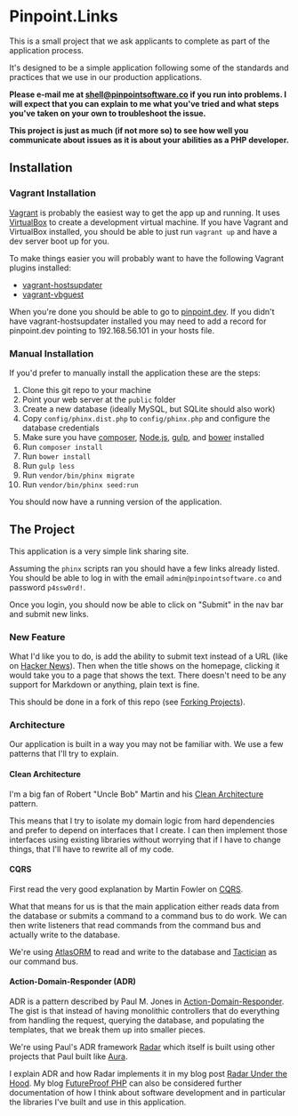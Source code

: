 # Pinpoint.Links

This is a small project that we ask applicants to complete as part of the
application process.

It's designed to be a simple application following some of the standards and
practices that we use in our production applications.

**Please e-mail me at
[shell@pinpointsoftware.co](mailto:shell@pinpointsoftware.co) if you run into
problems. I will expect that you can explain to me what you've tried and what
steps you've taken on your own to troubleshoot the issue.**

**This project is just as much (if not more so) to see how well you communicate
about issues as it is about your abilities as a PHP developer.**

## Installation

### Vagrant Installation

[Vagrant](https://www.vagrantup.com/) is probably the easiest way to get the app
up and running. It uses [VirtualBox](https://www.virtualbox.org/wiki/VirtualBox)
to create a development virtual machine.  If you have Vagrant and VirtualBox
installed, you should be able to just run `vagrant up` and have a dev server
boot up for you.

To make things easier you will probably want to have the following Vagrant
plugins installed:

-  [vagrant-hostsupdater](https://github.com/cogitatio/vagrant-hostsupdater)
-  [vagrant-vbguest](https://github.com/dotless-de/vagrant-vbguest)

When you're done you should be able to go to
[pinpoint.dev](http://pinpoint.dev/). If you didn't have vagrant-hostsupdater
installed you may need to add a record for pinpoint.dev pointing to
192.168.56.101 in your hosts file.

### Manual Installation

If you'd prefer to manually install the application these are the steps:

1. Clone this git repo to your machine
2. Point your web server at the `public` folder
3. Create a new database (ideally MySQL, but SQLite should also work)
4. Copy `config/phinx.dist.php` to `config/phinx.php` and configure the
   database credentials
5. Make sure you have [composer](https://getcomposer.org/),
   [Node.js](https://nodejs.org/en/), [gulp](http://gulpjs.com/), and
   [bower](https://bower.io/) installed
6. Run `composer install`
7. Run `bower install`
8. Run `gulp less`
9. Run `vendor/bin/phinx migrate`
10. Run `vendor/bin/phinx seed:run`

You should now have a running version of the application.

## The Project

This application is a very simple link sharing site.

Assuming the `phinx` scripts ran you should have a few links already listed. You
should be able to log in with the email `admin@pinpointsoftware.co` and
password `p4ssw0rd!`.

Once you login, you should now be able to click on "Submit" in the nav bar and
submit new links.

### New Feature

What I'd like you to do, is add the ability to submit text instead of a URL
(like on [Hacker News](https://news.ycombinator.com/)). Then when the title
shows on the homepage, clicking it would take you to a page that shows the text.
There doesn't need to be any support for Markdown or anything, plain text is
fine.

This should be done in a fork of this repo (see
[Forking Projects](https://guides.github.com/activities/forking/)).



### Architecture

Our application is built in a way you may not be familiar with. We use a few
patterns that I'll try to explain.

#### Clean Architecture

I'm a big fan of Robert "Uncle Bob" Martin and his
[Clean Architecture](https://8thlight.com/blog/uncle-bob/2012/08/13/the-clean-architecture.html)
pattern.

This means that I try to isolate my domain logic from hard dependencies and
prefer to depend on interfaces that I create. I can then implement those
interfaces using existing libraries without worrying that if I have to
change things, that I'll have to rewrite all of my code.

#### CQRS

First read the very good explanation by Martin Fowler on
[CQRS](http://martinfowler.com/bliki/CQRS.html).

What that means for us is that the main application either reads data from the
database or submits a command to a command bus to do work. We can then write
listeners that read commands from the command bus and actually write to the
database.

We're using [AtlasORM](https://github.com/atlasphp/Atlas.Orm) to read and write
to the database and [Tactician](https://tactician.thephpleague.com/) as our
command bus.

#### Action-Domain-Responder (ADR)

ADR is a pattern described by Paul M. Jones in
[Action-Domain-Responder](http://pmjones.io/adr/). The gist is that instead of
having monolithic controllers that do everything from handling the request,
querying the database, and populating the templates, that we break them up into
smaller pieces.

We're using Paul's ADR framework
[Radar](https://github.com/radarphp/Radar.Project/blob/1.x/docs/index.md)
which itself is built using other projects that Paul built like
[Aura](http://auraphp.com/).

I explain ADR and how Radar implements it in my blog post
[Radar Under the Hood](https://www.futureproofphp.com/2016/09/21/radar-under-the-hood/).
My blog [FutureProof PHP](https://www.futureproofphp.com/) can also be considered
further documentation of how I think about software development and in particular
the libraries I've built and use in this application.
